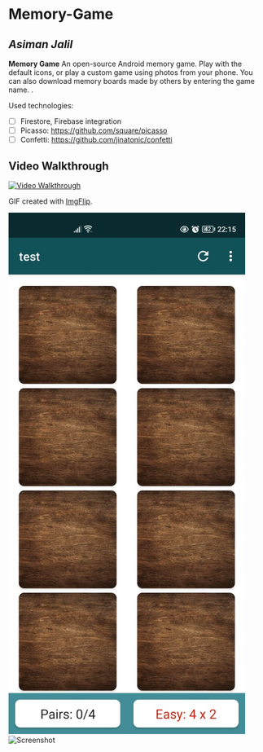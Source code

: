 # Memory-Game

## *Asiman Jalil*

**Memory Game** An open-source Android memory game. Play with the default icons, or play a custom game using photos from your phone. 
You can also download memory boards made by others by entering the game name. .


 Used technologies:

* [ ] Firestore, Firebase integration
* [ ] Picasso: https://github.com/square/picasso
* [ ] Confetti: https://github.com/jinatonic/confetti

## Video Walkthrough

<a href="https://imgflip.com/gif/6e2p7t" ><img src='https://i.imgflip.com/6e2p7t.gif' title='Video Walkthrough' width='' alt='Video Walkthrough' />  </a>

GIF created with [ImgFlip](https://imgflip.com/).

![Screenshot](assets/memoryImage.jpeg)
![Screenshot](assets/memoryimage#1.jpeg)

